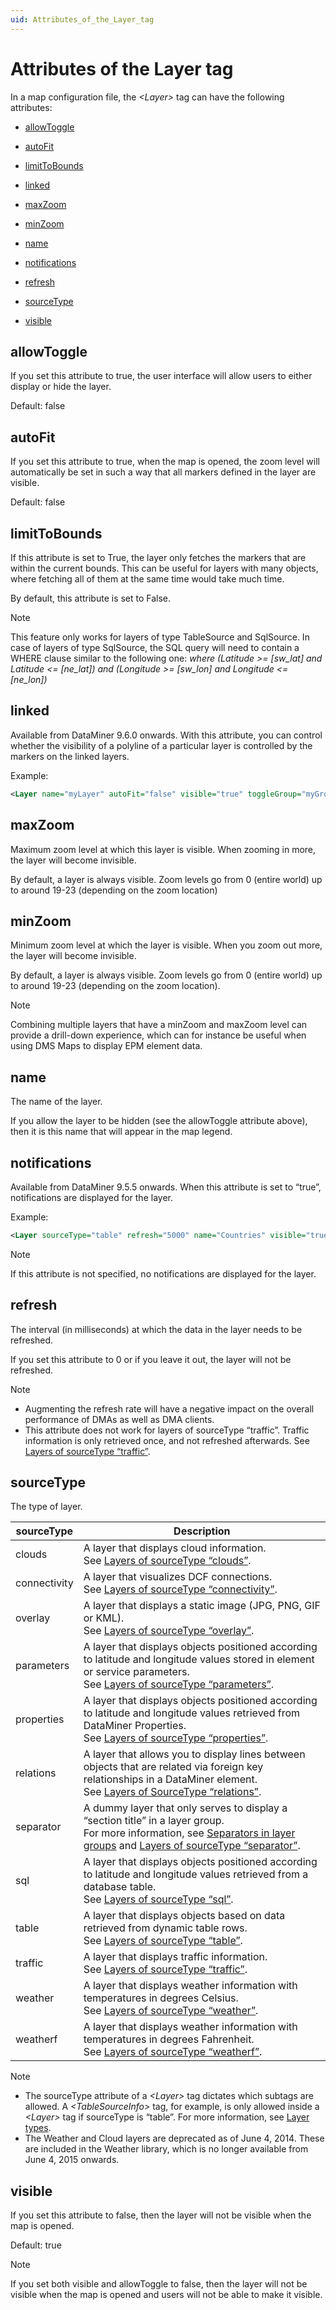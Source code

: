 ```yaml
---
uid: Attributes_of_the_Layer_tag
---
```


# Attributes of the Layer tag

In a map configuration file, the *\<Layer>* tag can have the following attributes:

- [allowToggle](#allowtoggle)

- [autoFit](#autofit)

- [limitToBounds](#limittobounds)

- [linked](#linked)

- [maxZoom](#maxzoom)

- [minZoom](#minzoom)

- [name](#name)

- [notifications](#notifications)

- [refresh](#refresh)

- [sourceType](#sourcetype)

- [visible](#visible)

## allowToggle

If you set this attribute to true, the user interface will allow users to either display or hide the layer.

Default: false

## autoFit

If you set this attribute to true, when the map is opened, the zoom level will automatically be set in such a way that all markers defined in the layer are visible.

Default: false

## limitToBounds

If this attribute is set to True, the layer only fetches the markers that are within the current bounds. This can be useful for layers with many objects, where fetching all of them at the same time would take much time.

By default, this attribute is set to False.

> [!NOTE]
> This feature only works for layers of type TableSource and SqlSource. In case of layers of type SqlSource, the SQL query will need to contain a WHERE clause similar to the following one:
> *where (Latitude \>= \[sw_lat\] and Latitude \<= \[ne_lat\]) and (Longitude \>= \[sw_lon\] and Longitude \<= \[ne_lon\])*

## linked

Available from DataMiner 9.6.0 onwards. With this attribute, you can control whether the visibility of a polyline of a particular layer is controlled by the markers on the linked layers.

Example:

```xml
<Layer name="myLayer" autoFit="false" visible="true" toggleGroup="myGroup" allowToggle="true" sourceType="relations" limitToBouncds="false" refresh="3600000" linked="true">
```

## maxZoom

Maximum zoom level at which this layer is visible. When zooming in more, the layer will become invisible.

By default, a layer is always visible. Zoom levels go from 0 (entire world) up to around 19-23 (depending on the zoom location)

## minZoom

Minimum zoom level at which the layer is visible. When you zoom out more, the layer will become invisible.

By default, a layer is always visible. Zoom levels go from 0 (entire world) up to around 19-23 (depending on the zoom location).

> [!NOTE]
> Combining multiple layers that have a minZoom and maxZoom level can provide a drill-down experience, which can for instance be useful when using DMS Maps to display EPM element data.

## name

The name of the layer.

If you allow the layer to be hidden (see the allowToggle attribute above), then it is this name that will appear in the map legend.

## notifications

Available from DataMiner 9.5.5 onwards. When this attribute is set to “true”, notifications are displayed for the layer.

Example:

```xml
<Layer sourceType="table" refresh="5000" name="Countries" visible="true" allowToggle="true" autoFit="false" limitToBounds="false" notifications="true">
```

> [!NOTE]
> If this attribute is not specified, no notifications are displayed for the layer.

## refresh

The interval (in milliseconds) at which the data in the layer needs to be refreshed.

If you set this attribute to 0 or if you leave it out, the layer will not be refreshed.

> [!NOTE]
> - Augmenting the refresh rate will have a negative impact on the overall performance of DMAs as well as DMA clients.
> - This attribute does not work for layers of sourceType “traffic”. Traffic information is only retrieved once, and not refreshed afterwards. See [Layers of sourceType “traffic”](xref:Layer_types#layers-of-sourcetype-traffic).

## sourceType

The type of layer.

| sourceType   | Description                                                                                                                                                                                                                                                                                                                                                     |
|--------------|-----------------------------------------------------------------------------------------------------------------------------------------------------------------------------------------------------------------------------------------------------------------------------------------------------------------------------------------------------------------|
| clouds       | A layer that displays cloud information.<br> See [Layers of sourceType “clouds”](xref:Layer_types#layers-of-sourcetype-clouds).                                                                                                                                                                                                                                   |
| connectivity | A layer that visualizes DCF connections.<br> See [Layers of sourceType “connectivity”](xref:Layer_types#layers-of-sourcetype-connectivity).                                                                                                                                                                                                                       |
| overlay      | A layer that displays a static image (JPG, PNG, GIF or KML).<br> See [Layers of sourceType “overlay”](xref:Layer_types#layers-of-sourcetype-overlay).                                                                                                                                                                                                             |
| parameters   | A layer that displays objects positioned according to latitude and longitude values stored in element or service parameters.<br> See [Layers of sourceType “parameters”](xref:Layer_types#layers-of-sourcetype-parameters).                                                                                                                                       |
| properties   | A layer that displays objects positioned according to latitude and longitude values retrieved from DataMiner Properties.<br> See [Layers of sourceType “properties”](xref:Layer_types#layers-of-sourcetype-properties).                                                                                                                                           |
| relations    | A layer that allows you to display lines between objects that are related via foreign key relationships in a DataMiner element. <br> See [Layers of SourceType “relations”](xref:Layer_types#layers-of-sourcetype-relations).                                                                                                                                     |
| separator    | A dummy layer that only serves to display a “section title” in a layer group.<br> For more information, see [Separators in layer groups](xref:Layer_groups#separators-in-layer-groups) and [Layers of sourceType “separator”](xref:Layer_types#layers-of-sourcetype-separator). |
| sql          | A layer that displays objects positioned according to latitude and longitude values retrieved from a database table.<br> See [Layers of sourceType “sql”](xref:Layer_types#layers-of-sourcetype-sql).                                                                                                                                                             |
| table        | A layer that displays objects based on data retrieved from dynamic table rows.<br> See [Layers of sourceType “table”](xref:Layer_types#layers-of-sourcetype-table).                                                                                                                                                                                               |
| traffic      | A layer that displays traffic information.<br> See [Layers of sourceType “traffic”](xref:Layer_types#layers-of-sourcetype-traffic).                                                                                                                                                                                                                               |
| weather      | A layer that displays weather information with temperatures in degrees Celsius.<br> See [Layers of sourceType “weather”](xref:Layer_types#layers-of-sourcetype-weather).                                                                                                                                                                                          |
| weatherf     | A layer that displays weather information with temperatures in degrees Fahrenheit.<br> See [Layers of sourceType “weatherf”](xref:Layer_types#layers-of-sourcetype-weatherf).                                                                                                                                                                                     |

> [!NOTE]
> - The sourceType attribute of a *\<Layer>* tag dictates which subtags are allowed. A *\<TableSourceInfo>* tag, for example, is only allowed inside a *\<Layer>* tag if sourceType is “table”. For more information, see [Layer types](xref:Layer_types).
> - The Weather and Cloud layers are deprecated as of June 4, 2014. These are included in the Weather library, which is no longer available from June 4, 2015 onwards.

## visible

If you set this attribute to false, then the layer will not be visible when the map is opened.

Default: true

> [!NOTE]
> If you set both visible and allowToggle to false, then the layer will not be visible when the map is opened and users will not be able to make it visible.
>

